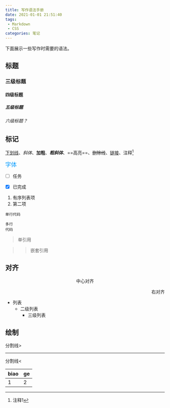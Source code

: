 ```yaml
---
title: 写作语法手册
date: 2021-01-01 21:51:40
tags: 
 - Markdown
 - CSS
categories: 笔记
---
```


下面展示一些写作时需要的语法。

<!--more-->

## 标题

### 三级标题

#### 四级标题

##### 五级标题

###### 六级标题？

## 标记

<u>下划线</u>、*斜体*、**加粗**、***粗斜体***、==高亮==、~~删除线~~、[链接](haha)、注释[^1]

<font color=#0099ff size=4 face="黑体">字体</font>

- [ ] 任务

- [x] 已完成

1. 有序列表项
2. 第二项

`单行代码`

```
多行
代码
```

> 单引用

> > 嵌套引用

[^1]: 注释1

## 对齐

<center>中心对齐</center>
<p align="right">右对齐</p>

- 列表
  - 二级列表
    - 三级列表

## 绘制

分割线>

------

分割线<

| biao | ge   |
| ---- | ---- |
| 1    | 2    |
